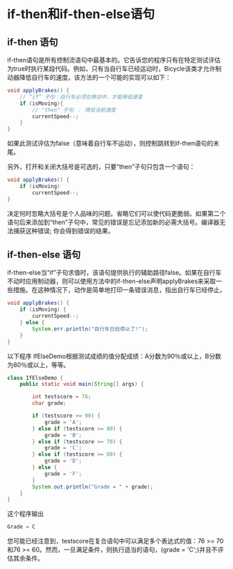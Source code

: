 # if-then和if-then-else语句

## if-then 语句
if-then语句是所有控制流语句中最基本的。它告诉您的程序只有在特定测试评估为true时执行某段代码。例如，只有当自行车已经运动时，Bicycle该类才允许制动器降低自行车的速度。该方法的一个可能的实现可以如下：

```java
void applyBrakes() {
    // “if” 子句：自行车必须在移动中，才能降低速度
    if (isMoving){ 
        // "then" 子句 ： 降低当前速度
        currentSpeed--;
    }
}
```

如果此测试评估为false（意味着自行车不运动），则控制跳转到if-then语句的末尾。

另外，打开和关闭大括号是可选的，只要“then”子句只包含一个语句：

```java
void applyBrakes() {
    if (isMoving)
        currentSpeed--;
}
```

决定何时忽略大括号是个人品味的问题。省略它们可以使代码更脆弱。如果第二个语句后来添加到“then”子句中，常见的错误是忘记添加新的必需大括号。编译器无法捕获这种错误; 你会得到错误的结果。

## if-then-else 语句

if-then-else当“if”子句求值时，该语句提供执行的辅助路径false。如果在自行车不动时应用制动器，则可以使用方法中的if-then-else声明applyBrakes来采取一些措施。在这种情况下，动作是简单地打印一条错误消息，指出自行车已经停止。

```java
void applyBrakes() {
    if (isMoving) {
        currentSpeed--;
    } else {
        System.err.println("自行车已经停止了!");
    } 
}
```

以下程序 IfElseDemo根据测试成绩的值分配成绩：A分数为90％或以上，B分数为80％或以上，等等。

```java
class IfElseDemo {
    public static void main(String[] args) {

        int testscore = 76;
        char grade;

        if (testscore >= 90) {
            grade = 'A';
        } else if (testscore >= 80) {
            grade = 'B';
        } else if (testscore >= 70) {
            grade = 'C';
        } else if (testscore >= 60) {
            grade = 'D';
        } else {
            grade = 'F';
        }
        System.out.println("Grade = " + grade);
    }
}
```
这个程序输出
```java
Grade = C
```

您可能已经注意到，testscore在复合语句中可以满足多个表达式的值：76 >= 70和76 >= 60。然而，一旦满足条件，则执行适当的语句，(grade = 'C';)并且不评估其余条件。